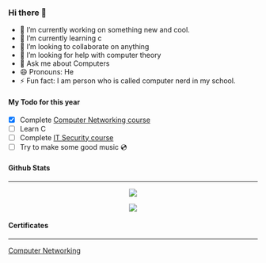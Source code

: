 ### Hi there 👋


- 🔭 I’m currently working on something new and cool. 
- 🌱 I’m currently learning c
- 👯 I’m looking to collaborate on anything
- 🤔 I’m looking for help with computer theory
- 💬 Ask me about Computers
- 😄 Pronouns: He
- ⚡ Fun fact: I am person who is called computer nerd in my school. 


#### My Todo for this year
- [X] Complete [Computer Networking course](https://www.coursera.org/learn/computer-networking/home/welcome)
- [ ] Learn C
- [ ] Complete [IT Security course](https://www.coursera.org/learn/it-security)
- [ ] Try to make some good music 💿

#### Github Stats
<hr>
<p align='center'><img align="center" src="https://github-readme-stats.vercel.app/api/?username=notprash&layout=compact&show_icons=true&include_all_commits=true&hide_border=false&theme=onedark" /></p>
<p align='center'><img align="center" src="https://github-readme-stats.vercel.app/api/top-langs/?username=notprash&show_icons=true&theme=dracula&layout=compact)](https://github.com/anuraghazra/github-readme-stats)" /></p>


#### Certificates
<hr>

[Computer Networking](https://coursera.org/share/bd1c81f79377d9bcf7d3da4d5922c1a0)
